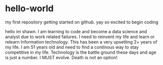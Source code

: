 # hello-world
my first repository getting started on github.  yay so excited to begin coding

hello im shawn.  I am learning to code and become a data science and analyst due to work related failures.  I need to reinvent my life and learn or relearn Information technology.  This has been a very upsetting 2+ years of my life.  I am 51 years old and need to find a continous way to stay competitive in my life.  Technology is the battle ground these days and age is just a number.  I MUST evolve.  Death is not an option!
